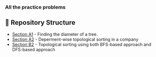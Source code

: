 ### All the practice problems

## 📁 Repository Structure

* [Section A1](./A1-B1/) - Finding the diameter of a tree.
* [Section A2](./A2/) - Deperment-wise topological sorting in a company
* [Section B2](./B2/) - Topological sorting using both BFS-based approach and DFS-based approach
